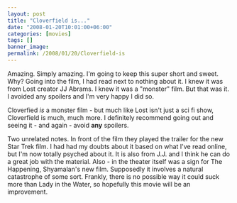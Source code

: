 ```yaml
---
layout: post
title: "Cloverfield is..."
date: "2008-01-20T10:01:00+06:00"
categories: [movies]
tags: []
banner_image: 
permalink: /2008/01/20/Cloverfield-is
---
```


Amazing. Simply amazing. I'm going to keep this super short and sweet. Why? Going into the film, I had read next to nothing about it. I knew it was from Lost creator JJ Abrams. I knew it was a "monster" film. But that was it. I avoided any spoilers and I'm very happy I did so. 

Cloverfied <i>is</i> a monster film - but much like Lost isn't just a sci fi show, Cloverfield is much, much more. I definitely recommend going out and seeing it - and again - avoid <b>any</b> spoilers. 

Two unrelated notes. In front of the film they played the trailer for the new Star Trek film. I had had my doubts about it based on what I've read online, but I'm now totally psyched about it. It is also from J.J. and I think he can do a great job with the material. Also - in the theater itself was a sign for The Happening, Shyamalan's new film. Supposedly it involves a natural catastrophe of some sort. Frankly, there is no possible way it could suck more than Lady in the Water, so hopefully this movie will be an improvement.